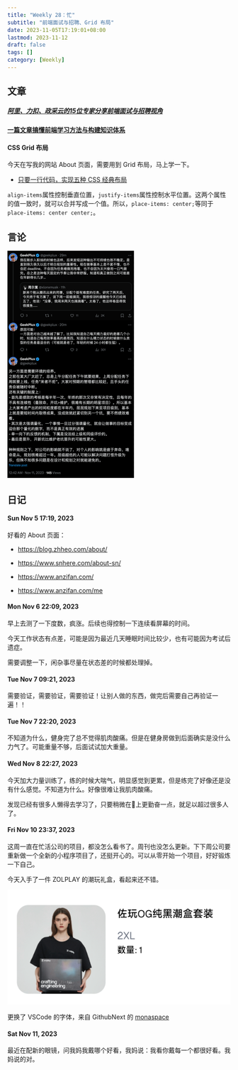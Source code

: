 ```yaml
---
title: "Weekly 28：忙"
subtitle: "前端面试与招聘、Grid 布局"
date: 2023-11-05T17:19:01+08:00
lastmod: 2023-11-12
draft: false
tags: []
category: [Weekly]
---
```


## 文章

##### [阿里、力扣、政采云的15位专家分享前端面试与招聘视角](https://tridiamond.tech/post/d71e3dea9caf5fdc0a76ab95e2b29804)

#### [一篇文章搞懂前端学习方法与构建知识体系](https://tridiamond.tech/post/78111f2bf31f70cf67b6b3119a253d63)

#### CSS Grid 布局

今天在写我的网站 About 页面，需要用到 Grid 布局，马上学一下。

- [只要一行代码，实现五种 CSS 经典布局](https://www.ruanyifeng.com/blog/2020/08/five-css-layouts-in-one-line.html)

`align-items`属性控制垂直位置，`justify-items`属性控制水平位置。这两个属性的值一致时，就可以合并写成一个值。所以，`place-items: center;`等同于`place-items: center center;`。

## 言论

<img src="https://raw.githubusercontent.com/huyixi/Pics/main/uPic/SCR-20231111-brue.png" alt="SCR-20231111-brue" style="zoom:50%;" />

## 日记

#### Sun Nov 5 17:19, 2023

好看的 About 页面：

- https://blog.zhheo.com/about/

- https://www.snhere.com/about-sn/
- https://www.anzifan.com/
- https://www.anzifan.com/me

#### Mon Nov 6 22:09, 2023

早上去测了一下度数，疯涨。后续也得控制一下连续看屏幕的时间。

今天工作状态有点差，可能是因为最近几天睡眠时间比较少，也有可能因为考试后遗症。

需要调整一下，闲杂事尽量在状态差的时候都处理掉。

#### Tue Nov 7 09:21, 2023

需要验证，需要验证，需要验证！让别人做的东西，做完后需要自己再验证一遍！！

#### Tue Nov 7 22:20, 2023

不知道为什么，健身完了总不觉得肌肉酸痛。但是在健身房做到后面确实是没什么力气了。可能重量不够，后面试试加大重量。

#### Wed Nov 8 22:27, 2023

今天加大力量训练了，练的时候大喘气，明显感觉到更累，但是练完了好像还是没有什么感觉。不知道为什么。好像很难让我肌肉酸痛。

发现已经有很多人懒得去学习了，只要稍微在🧠上更勤奋一点，就足以超过很多人了。

#### Fri Nov 10 23:37, 2023

这周一直在忙活公司的项目，都没怎么看书了。周刊也没怎么更新。下下周公司要重新做一个全新的小程序项目了，还挺开心的。可以从零开始一个项目，好好锻炼一下自己。

今天入手了一件 ZOLPLAY 的潮玩礼盒，看起来还不错。



![SCR-20231111-bhro](https://raw.githubusercontent.com/huyixi/Pics/main/uPic/SCR-20231111-bhro.png)



更换了 VSCode 的字体，来自 GithubNext 的 [monaspace](https://monaspace.githubnext.com)

#### Sat Nov 11, 2023

最近在配新的眼镜，问我妈我戴哪个好看，我妈说：我看你戴每一个都很好看。我妈说的对。

